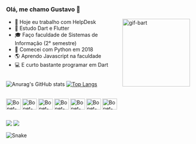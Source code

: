 ### Olá, me chamo Gustavo 👋
<div>
  <img align="right" alt="gif-bart" height="185" src="https://media.giphy.com/media/D9ujqMZoTtjAQ/giphy.gif?cid=ecf05e47p343v73g80bmy7dkoyvgf9x8399rgkoz2bh58x1k&rid=giphy.gif&ct=g">
</div> 

- 🔭 Hoje eu trabalho com HelpDesk
- 🌱 Estudo Dart e Flutter
- 🎓 Faço faculdade de Sistemas de Informação (2° semestre)
- 🐍 Comecei com Python em 2018
- 🌎 Aprendo Javascript na faculdade
- 💻 E curto bastante programar em Dart  

##

![Anurag's GitHub stats](https://github-readme-stats.vercel.app/api?username=GustavoBonet&hide=contribs&show_icons=true&theme=github_dark&locale=pt-br&)
[![Top Langs](https://github-readme-stats.vercel.app/api/top-langs/?username=GustavoBonet&layout=compact&theme=github_dark&locale=pt-br)](https://github.com/GustavoBonet/github-readme-stats)

<div style = "display: inline_block"><br>
  <img align="center" alt="Bonet-Py" height="30" width="40" src="https://cdn.svgporn.com/logos/python.svg">
  <img align="center" alt="Bonet-Dart" height="30" width="40" src="https://cdn.svgporn.com/logos/dart.svg">
  <img align="center" alt="Bonet-Flutter" height="30" width="40" src="https://cdn.svgporn.com/logos/flutter.svg">
  <img align="center" alt="Bonet-FB" height="30" width="40" src="https://cdn.svgporn.com/logos/firebase.svg">
  <img align="center" alt="Bonet-Js" height="30" width="40" src="https://cdn.svgporn.com/logos/javascript.svg">
  <img align="center" alt="Bonet-Linux" height="30" width="40" src="https://cdn.svgporn.com/logos/ubuntu.svg">
  <img align="center" alt="Bonet-JAVA" height="30" width="40" src="https://cdn.svgporn.com/logos/microsoft-windows.svg">
</div> 

##

<div>
  <a href = "mailto:gustavobonet5@gmail.com"><img src="https://img.shields.io/badge/Gmail-D14836?style=for-the-badge&logo=gmail&logoColor=white" target="_blank"></a>
  <a href="https://www.linkedin.com/in/rafaella-ballerini-45875016a" target="_blank"><img src="https://img.shields.io/badge/-LinkedIn-%230077B5?style=for-the-badge&logo=linkedin&logoColor=white" target="_blank"></a> 
</div>  

![Snake]()
